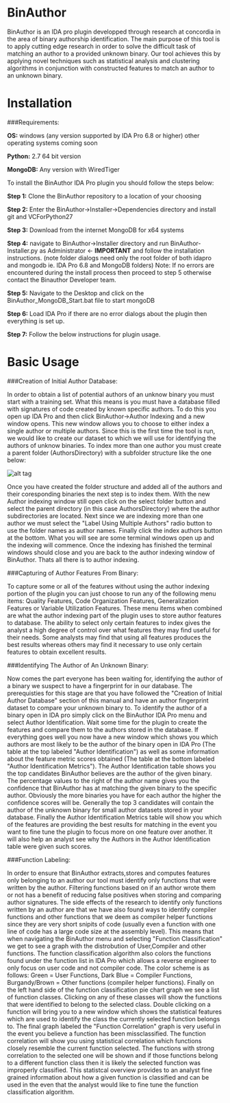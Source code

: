 # BinAuthor

BinAuthor is an IDA pro plugin developped through research at concordia in the area of binary authorship identification. The main purpose of this tool is to apply cutting edge research 
in order to solve the difficult task of matching an author to a provided unknown binary. Our tool achieves this by applying novel techniques such as statistical analysis and clustering algorithms
in conjunction with constructed features to match an author to an unknown binary.

# Installation

###Requirements:

**OS:** windows (any version supported by IDA Pro 6.8 or higher) other operating systems coming soon

**Python:** 2.7 64 bit version

**MongoDB:** Any version with WiredTiger

To install the BinAuthor IDA Pro plugin you should follow the steps below:

**Step 1:** Clone the BinAuthor repository to a location of your choosing

**Step 2:** Enter the BinAuthor->Installer->Dependencies directory and install git and VCForPython27

**Step 3:** Download from the internet MongoDB for x64 systems

**Step 4:** navigate to BinAuthor->Installer directory and run BinAuthor-Installer.py as Administrator <- ****IMPORTANT****
        and follow the installation instructions. (note folder dialogs need only the root folder of both idapro and mongodb ie. IDA Pro 6.8 and MongoDB folders)
        Note: If no errors are encountered during the install process then proceed to step 5 otherwise contact the Binauthor
              Developer team.

**Step 5:** Navigate to the Desktop and click on the BinAuthor_MongoDB_Start.bat file to start mongoDB

**Step 6:** Load IDA Pro if there are no error dialogs about the plugin then everything is set up.

**Step 7:** Follow the below instructions for plugin usage.

# Basic Usage

###Creation of Initial Author Database:

In order to obtain a list of potential authors of an unknow binary you must start with a training set. What this means is you must have a database filled with signatures of code created by known specific
authors. To do this you open up IDA Pro and then click BinAuthor->Author Indexing and a new window opens. This new window allows you to choose to either index a single author or multiple authors. Since 
this is the first time the tool is run, we would like to create our dataset to which we will use for identifying the authors of unknow binaries. To index more than one author you must create a parent 
folder (AuthorsDirectory) with a subfolder structure like the one below:

![alt tag](https://github.com/g4hsean/BinAuthor/blob/master/FolderStructure.JPG)

Once you have created the folder structure and added all of the authors and their coresponding binaries the next step is to index them. With the new Author indexing window still open click on the 
select folder button and select the parent directory (in this case AuthorsDirectory) where the author subdirectories are located. Next since we are indexing more than one author we must select the
"Label Using Multiple Authors" radio button to use the folder names as author names. Finally click the index authors button at the bottom. What you will see are some terminal windows open up and the 
indexing will commence. Once the indexing has finished the terminal windows should close and you are back to the author indexing window of BinAuthor. Thats all there is to author indexing.

###Capturing of Author Features From Binary:

To capture some or all of the features without using the author indexing portion of the plugin you can just choose to run any of the following menu items: Quality Features, Code Organization Features,
Generalization Features or Variable Utilization Features. These menu items when combined are what the author indexing part of the plugin uses to store author features to database. The ability to select
only certain features to index gives the analyst a high degree of control over what features they may find useful for their needs. Some analysts may find that using all features produces the best results
whereas others may find it necessary to use only certain features to obtain excellent results.

###Identifying The Author of An Unknown Binary:

Now comes the part everyone has been waiting for, identifying the author of a binary we suspect to have a fingerprint for in our database. The prerequisties for this stage are that you have followed the
"Creation of Initial Author Database" section of this manual and have an author fingerprint dataset to compare your unknown binary to. To identify the author of a binary open in IDA pro simply click on
the BinAuthor IDA Pro menu and select Author Identification. Wait some time for the plugin to create the features and compare them to the authors stored in the database. If everything goes well you now
have a new window which shows you which authors are most likely to be the author of the binary open in IDA Pro (The table at the top labeled "Author Identification") as well as some information about
the feature metric scores obtained (The table at the bottom labeled "Author Identification Metrics"). The Author Identification table shows you the top candidates BinAuthor believes are the author of the
given binary. The percentage values to the right of the author name gives you the confidence that BinAuthor has at matching the given binary to the specific author. Obviously the more binaries you have
for each author the higher the confidence scores will be. Generally the top 3 candidates will contain the author of the unknown binary for small author datasets stored in your database. Finally the Author
Identification Metrics table will show you which of the features are providing the best results for matching in the event you want to fine tune the plugin to focus more on one feature over another. It will
also help an analyst see why the Authors in the Author Identification table were given such scores.

###Function Labeling:

In order to ensure that BinAuthor extracts,stores and computes features only belonging to an author our tool must identify only functions that were written by the author. Filtering functions based on if
an author wrote them or not has a benefit of reducing false positives when storing and comparing author signatures. The side effects of the research to identify only functions written by an author are
that we have also found ways to identify compiler functions and other functions that we deem as compiler helper functions since they are very short snipits of code (usually even a function with one
line of code has a large code size at the assembly level). This means that when navigating the BinAuthor menu and selecting "Function Classification" we get to see a graph with the distrobution of User,Compiler
and other functions. The function classification algorithm also colors the functions found under the function list in IDA Pro which allows a reverse engineer to only focus on user code and not compiler code. The color
scheme is as follows: Green = User Functions, Dark Blue = Compiler Functions, Burgandy/Brown = Other functions (compiler helper functions). Finally on the left hand side of the function classification
pie chart graph we see a list of function classes. Clicking on any of these classes will show the functions that were identified to belong to the selected class. Double clicking on a function will bring you
to a new window which shows the statistical features which are used to identify the class the currently selected function belongs to. The final graph labeled the "Function Correlation" graph is very useful
in the event you believe a function has been missclassified. The function correlation will show you using statistical correlation which functions closely resemble the current function selected. The functions
with strong correlation to the selected one will be shown and if those functions belong to a different function class then it is likely the selected function was improperly classified. This statistcal overview
provides to an analyst fine grained information about how a given function is classified and can be used in the even that the analyst would like to fine tune the function classification algorithm.

